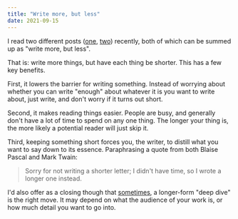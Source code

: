 ```yaml
---
title: "Write more, but less"
date: 2021-09-15
---
```


I read two different posts ([one][1], [two][2]) recently, both of which can be
summed up as "write more, but less".

That is: write more things, but have each thing be shorter. This has a few key
benefits.

First, it lowers the barrier for writing something. Instead of worrying about
whether you can write "enough" about whatever it is you want to write about,
just write, and don't worry if it turns out short.

Second, it makes reading things easier. People are busy, and generally don't
have a lot of time to spend on any one thing. The longer your thing is, the more
likely a potential reader will just skip it.

Third, keeping something short forces you, the writer, to distill what you want
to say down to its essence. Paraphrasing a quote from both Blaise Pascal and
Mark Twain:

> Sorry for not writing a shorter letter; I didn't have time, so I wrote a
> longer one instead.

I'd also offer as a closing though that [sometimes][3], a longer-form "deep
dive" is the right move. It may depend on what the audience of your work is, or
how much detail you want to go into.

[1]: https://blog.kewah.com/2021/write-more-but-shorter/
[2]: https://critter.blog/2020/10/02/write-5x-more-but-write-5x-less/
[3]: /posts/moderation
